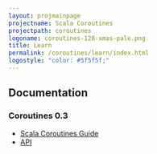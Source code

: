```yaml
---
layout: projmainpage
projectname: Scala Coroutines
projectpath: coroutines
logoname: coroutines-128-xmas-pale.png
title: Learn
permalink: /coroutines/learn/index.html
logostyle: "color: #5f5f5f;"
---
```



## Documentation

### Coroutines 0.3

- [Scala Coroutines Guide](/coroutines/docs/0.3/)
- [API](http://storm-enroute.com/apidocs/coroutines/0.3/api/)
